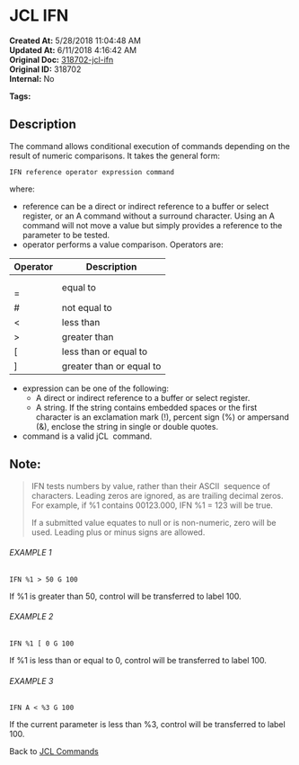 # JCL IFN

**Created At:** 5/28/2018 11:04:48 AM  
**Updated At:** 6/11/2018 4:16:42 AM  
**Original Doc:** [318702-jcl-ifn](https://docs.jbase.com/45792-jcl/318702-jcl-ifn)  
**Original ID:** 318702  
**Internal:** No  

**Tags:**
<badge text='jcl' vertical='middle' />

## Description 

The command allows conditional execution of commands depending on the result of numeric comparisons. It takes the general form:

```
IFN reference operator expression command
```

where:

- reference can be a direct or indirect reference to a buffer or select register, or an A command without a surround character. Using an A command will not move a value but simply provides a reference to the parameter to be tested.
- operator performs a value comparison. Operators are:



| Operator<br> | Description<br> |
| --- | --- |
| <br>=<br> | equal to<br> |
| #<br> | not equal to<br> |
| &lt;<br> | less than<br> |
| &gt;<br> | greater than<br> |
| [<br> | less than or equal to<br> |
| ]<br> | greater than or equal to<br> |


- expression can be one of the following:
    - A direct or indirect reference to a buffer or select register.
    - A string. If the string contains embedded spaces or the first character is an exclamation mark (!), percent sign (%) or ampersand (&), enclose the string in single or double quotes.
- command is a valid jCL  command.




## Note: 


> IFN tests numbers by value, rather than their ASCII  sequence of characters. Leading zeros are ignored, as are trailing decimal zeros. For example, if %1 contains 00123.000, IFN %1 = 123 will be true.
> 
> If a submitted value equates to null or is non-numeric, zero will be used. Leading plus or minus signs are allowed.




###### EXAMPLE 1

```
IFN %1 > 50 G 100
```

If %1 is greater than 50, control will be transferred to label 100.



###### EXAMPLE 2

```
IFN %1 [ 0 G 100
```

If %1 is less than or equal to 0, control will be transferred to label 100.



###### EXAMPLE 3

```
IFN A < %3 G 100
```

If the current parameter is less than %3, control will be transferred to label 100.



Back to [JCL Commands](./../jcl-commands)



